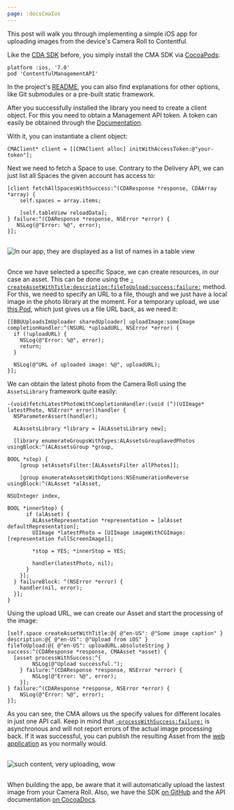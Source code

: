 ```yaml
---
page: :docsCmaIos
---
```


This post will walk you through implementing a simple iOS app for uploading images from the device's Camera Roll to Contentful.

Like the [CDA SDK][1] before, you simply install the CMA SDK via [CocoaPods][2]:

~~~ objc
platform :ios, '7.0'
pod 'ContentfulManagementAPI'
~~~

In the project's [README][3], you can also find explanations for other options, like Git submodules or a pre-built static framework.

After you successfully installed the library you need to create a client object. For this you need to obtain a Management API token. A token can easily be obtained through the [Documentation][4].

With it, you can instantiate a client object:

~~~ objc
CMAClient* client = [[CMAClient alloc] initWithAccessToken:@"your-token"];
~~~

Next we need to fetch a Space to use. Contrary to the Delivery API, we can just list all Spaces the given account has access to:

~~~ objc
[client fetchAllSpacesWithSuccess:^(CDAResponse *response, CDAArray *array) {
	self.spaces = array.items;

	[self.tableView reloadData];
} failure:^(CDAResponse *response, NSError *error) {
   NSLog(@"Error: %@", error);
}];
~~~

<img alt="In our app, they are displayed as a list of names in a table view" style="width: initial; display: block; margin: 30px auto 30px auto;" src="https://images.contentful.com/m5kgizmngfqu/2qSSJ4l0IYQq2WeoaAoUOc/b88666a983860c36385f3d0cccc10244/table-view.png?w=250" />

Once we have selected a specific Space, we can create resources, in our case an asset. This can be done using the [`-createAssetWithTitle:description:fileToUpload:success:failure:`][5] method. For this, we need to specify an URL to a file, though and we just have a local image in the photo library at the moment. For a temporary upload, we use [this Pod][6], which just gives us a file URL back, as we need it:

~~~ objc
[[BBUUploadsImUploader sharedUploader] uploadImage:someImage
completionHandler:^(NSURL *uploadURL, NSError *error) {
  if (!uploadURL) {
    NSLog(@"Error: %@", error);
    return;
  }

  NSLog(@"URL of uploaded image: %@", uploadURL);
}];
~~~

We can obtain the latest photo from the Camera Roll using the `AssetsLibrary` framework quite easily:

~~~ objc
-(void)fetchLatestPhotoWithCompletionHandler:(void (^)(UIImage* latestPhoto, NSError* error))handler {
  NSParameterAssert(handler);

  ALAssetsLibrary *library = [ALAssetsLibrary new];

  [library enumerateGroupsWithTypes:ALAssetsGroupSavedPhotos usingBlock:^(ALAssetsGroup *group,
                                                                            BOOL *stop) {
    [group setAssetsFilter:[ALAssetsFilter allPhotos]];

    [group enumerateAssetsWithOptions:NSEnumerationReverse usingBlock:^(ALAsset *alAsset,
                                                                        NSUInteger index,
                                                                        BOOL *innerStop) {
      if (alAsset) {
        ALAssetRepresentation *representation = [alAsset defaultRepresentation];
        UIImage *latestPhoto = [UIImage imageWithCGImage:[representation fullScreenImage]];

        *stop = YES; *innerStop = YES;

        handler(latestPhoto, nil);
      }
    }];
  } failureBlock: ^(NSError *error) {
    handler(nil, error);
  }];
}
~~~

Using the upload URL, we can create our Asset and start the processing of the image:

~~~ objc
[self.space createAssetWithTitle:@{ @"en-US": @"Some image caption" }
description:@{ @"en-US": @"Upload from iOS" }
fileToUpload:@{ @"en-US": uploadURL.absoluteString }
success:^(CDAResponse *response, CMAAsset *asset) {
  [asset processWithSuccess:^{
 		NSLog(@"Upload successful.");
	} failure:^(CDAResponse *response, NSError *error) {
		NSLog(@"Error: %@", error);
	}];
} failure:^(CDAResponse *response, NSError *error) {
	NSLog(@"Error: %@", error);
}];
~~~

As you can see, the CMA allows us the specify values for different locales in just one API call. Keep in mind that [`-processWithSuccess:failure:`][7] is asynchronous and will not report errors of the actual image processing back. If it was successful, you can publish the resulting Asset from the [web application][8] as you normally would.

<img alt="such content, very uploading, wow" style="width: initial; display: block; margin: 30px auto 30px auto;" src="https://images.contentful.com/m5kgizmngfqu/31PAoh4jVCqeEKYICEsSkA/0758f8b5bc927ac77a280fa52bf81060/uploading.png?w=250" />

When building the app, be aware that it will automatically upload the lastest image from your Camera Roll. Also, we have the SDK [on GitHub][10] and the API documentation [on CocoaDocs][11].

[1]: https://github.com/contentful/contentful.objc
[2]: https://cocoapods.org/
[3]: https://github.com/contentful/contentful-management.objc#installation
[4]: /developers/documentation/references/authentication/
[5]: http://cocoadocs.org/docsets/ContentfulManagementAPI/0.5.1/Classes/CMASpace.html#//api/name/createAssetWithTitle:description:fileToUpload:success:failure:
[6]: https://github.com/neonichu/IAmUpload
[7]: http://cocoadocs.org/docsets/ContentfulManagementAPI/0.5.1/Classes/CMAAsset.html#//api/name/processWithSuccess:failure:
[8]: https://app.contentful.com/
[10]: https://github.com/contentful/contentful-management.objc
[11]: http://cocoadocs.org/docsets/ContentfulManagementAPI
